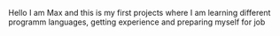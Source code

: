 Hello I am Max and this is my first projects where I am learning different programm languages, getting experience and preparing myself for job
